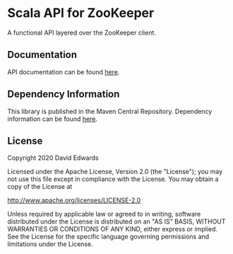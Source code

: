 # Scala API for ZooKeeper

A functional API layered over the ZooKeeper client.

## Documentation

API documentation can be found [here](https://davidedwards.io/zookeeper/api/1.5/com/loopfor/zookeeper/index.html).

## Dependency Information

This library is published in the Maven Central Repository. Dependency information can be found [here](https://search.maven.org/artifact/com.loopfor.zookeeper/zookeeper-client_2.13/1.5/jar).

## License

Copyright 2020 David Edwards

Licensed under the Apache License, Version 2.0 (the "License");
you may not use this file except in compliance with the License.
You may obtain a copy of the License at

<http://www.apache.org/licenses/LICENSE-2.0>

Unless required by applicable law or agreed to in writing, software
distributed under the License is distributed on an "AS IS" BASIS,
WITHOUT WARRANTIES OR CONDITIONS OF ANY KIND, either express or implied.
See the License for the specific language governing permissions and
limitations under the License.
